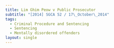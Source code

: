 ```yaml
---
title: Lim Ghim Peow v Public Prosecutor
subtitle: "[2014] SGCA 52 / 17\_October\_2014"
tags:
  - Criminal Procedure and Sentencing
  - Sentencing
  - Mentally disordered offenders
layout: single
---
```



